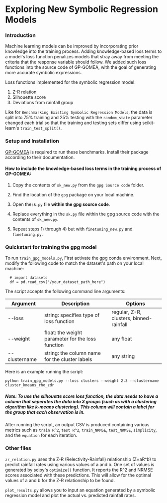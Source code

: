# **Exploring New Symbolic Regression Models**

### **Introduction**
Machine learning models can be improved by incorporating prior knowledge into the training process. Adding knowledge-based loss terms to a model's loss function penalizes models that stray away from meeting the criteria that the response variable should follow. We added such loss functions into the source code of GP-GOMEA, with the goal of generating more accurate symbolic
expressions.

Loss functions implemented for the symbolic regression model:

1.   Z-R relation
2.   Silhouette score
3.   Deviations from rainfall group

Like for `Benchmarking Existing Symbolic Regression Models`, the data is split into 75% training and 25% testing with the `random_state` parameter changed each trial so that the training and testing sets differ using scikit-learn's `train_test_split()`.

### **Setup and Installation**
[GP-GOMEA](https://github.com/marcovirgolin/GP-GOMEA) is required to run these benchmarks. Install their package according to their documentation.



#### **How to include the knowledge-based loss terms in the training process of GP-GOMEA:**

1) Copy the contents of `sk_new.py` from the `gpg Source code` folder.

2) Find the location of the `gpg` package on your local machine.

3) Open the`sk.py` file **within the gpg source code**.

4) Replace everything in the `sk.py` file within the gpg source code with the contents of `sk_new.py`.

5) Repeat steps 1) through 4) but with `finetuning_new.py` and `finetuning.py`.

### **Quickstart for training the gpg model**
To run `train_gpg_models.py`, First activate the gpg conda environment. Next, modify the following code to match the dataset's path on your local machine:
```
  # import datasets
  df = pd.read_csv("/your_dataset_path_here")
```
 The script accepts the following command line arguments:

| Argument      | Description | Options
| ----------- | ----------- |----------
| --loss      | string: specifies type of loss function       | regular, Z-R, clusters, binned-rainfall
| --weight   | float: the weight parameter for the loss function        | any float
| --clustername | string: the column name for the cluster labels | any string

Here is an example running the script:

```
python train_gpg_models.py --loss clusters --weight 2.3 --clustername cluster_kmeans_rho_zdr
```

##### **Note**: To use the silhouette score loss function, the data needs to have a column that seperates the data into **3** groups (such as with a clustering algorithm like k-means clustering). This column will contain a label for the group that each observation is in.

After running the script, an output CSV is produced containing various metrics such as `train R^2`, `test R^2`, `train_NRMSE`, `test_NRMSE`, `simplicity`, and the `equation` for each iteration.

### **Other files**
`zr_relation.py` uses the Z-R (Relectivity-Rainfall) relationship (Z=aR^b) to predict rainfall rates using various values of a and b. One set of values is generated by scipy's `optimize()` function. It reports the R^2 and NRMSE scores associated with these predictions. This will allow for the optimal values of a and b for the Z-R relationship to be found.

`plot_results.py` allows you to input an equation generated by a symbolic regression model and plot the actual vs. predicted rainfall rates.